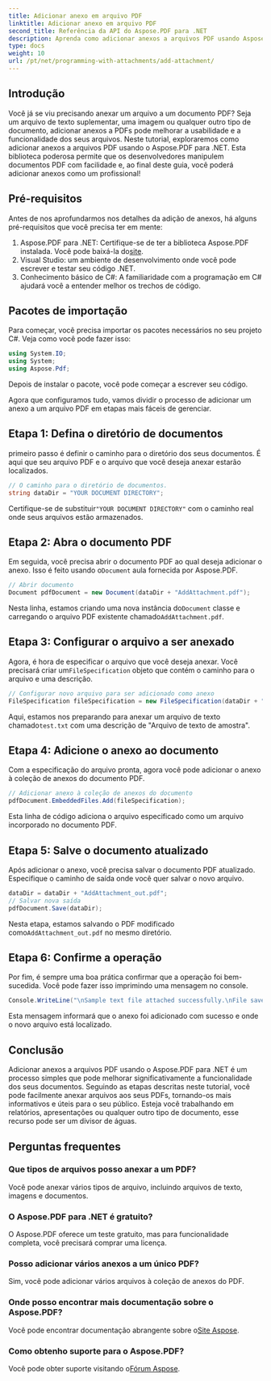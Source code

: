 ```yaml
---
title: Adicionar anexo em arquivo PDF
linktitle: Adicionar anexo em arquivo PDF
second_title: Referência da API do Aspose.PDF para .NET
description: Aprenda como adicionar anexos a arquivos PDF usando Aspose.PDF para .NET com este guia passo a passo. Melhore seus documentos sem esforço.
type: docs
weight: 10
url: /pt/net/programming-with-attachments/add-attachment/
---
```

## Introdução

Você já se viu precisando anexar um arquivo a um documento PDF? Seja um arquivo de texto suplementar, uma imagem ou qualquer outro tipo de documento, adicionar anexos a PDFs pode melhorar a usabilidade e a funcionalidade dos seus arquivos. Neste tutorial, exploraremos como adicionar anexos a arquivos PDF usando o Aspose.PDF para .NET. Esta biblioteca poderosa permite que os desenvolvedores manipulem documentos PDF com facilidade e, ao final deste guia, você poderá adicionar anexos como um profissional!

## Pré-requisitos

Antes de nos aprofundarmos nos detalhes da adição de anexos, há alguns pré-requisitos que você precisa ter em mente:

1.  Aspose.PDF para .NET: Certifique-se de ter a biblioteca Aspose.PDF instalada. Você pode baixá-la do[site](https://releases.aspose.com/pdf/net/).
2. Visual Studio: um ambiente de desenvolvimento onde você pode escrever e testar seu código .NET.
3. Conhecimento básico de C#: A familiaridade com a programação em C# ajudará você a entender melhor os trechos de código.

## Pacotes de importação

Para começar, você precisa importar os pacotes necessários no seu projeto C#. Veja como você pode fazer isso:

```csharp
using System.IO;
using System;
using Aspose.Pdf;
```

Depois de instalar o pacote, você pode começar a escrever seu código.

Agora que configuramos tudo, vamos dividir o processo de adicionar um anexo a um arquivo PDF em etapas mais fáceis de gerenciar.

## Etapa 1: Defina o diretório de documentos

primeiro passo é definir o caminho para o diretório dos seus documentos. É aqui que seu arquivo PDF e o arquivo que você deseja anexar estarão localizados.

```csharp
// O caminho para o diretório de documentos.
string dataDir = "YOUR DOCUMENT DIRECTORY";
```

 Certifique-se de substituir`"YOUR DOCUMENT DIRECTORY"` com o caminho real onde seus arquivos estão armazenados.

## Etapa 2: Abra o documento PDF

 Em seguida, você precisa abrir o documento PDF ao qual deseja adicionar o anexo. Isso é feito usando o`Document` aula fornecida por Aspose.PDF.

```csharp
// Abrir documento
Document pdfDocument = new Document(dataDir + "AddAttachment.pdf");
```

 Nesta linha, estamos criando uma nova instância do`Document` classe e carregando o arquivo PDF existente chamado`AddAttachment.pdf`.

## Etapa 3: Configurar o arquivo a ser anexado

 Agora, é hora de especificar o arquivo que você deseja anexar. Você precisará criar um`FileSpecification` objeto que contém o caminho para o arquivo e uma descrição.

```csharp
// Configurar novo arquivo para ser adicionado como anexo
FileSpecification fileSpecification = new FileSpecification(dataDir + "test.txt", "Sample text file");
```

 Aqui, estamos nos preparando para anexar um arquivo de texto chamado`test.txt` com uma descrição de "Arquivo de texto de amostra".

## Etapa 4: Adicione o anexo ao documento

Com a especificação do arquivo pronta, agora você pode adicionar o anexo à coleção de anexos do documento PDF.

```csharp
// Adicionar anexo à coleção de anexos do documento
pdfDocument.EmbeddedFiles.Add(fileSpecification);
```

Esta linha de código adiciona o arquivo especificado como um arquivo incorporado no documento PDF.

## Etapa 5: Salve o documento atualizado

Após adicionar o anexo, você precisa salvar o documento PDF atualizado. Especifique o caminho de saída onde você quer salvar o novo arquivo.

```csharp
dataDir = dataDir + "AddAttachment_out.pdf";
// Salvar nova saída
pdfDocument.Save(dataDir);
```

 Nesta etapa, estamos salvando o PDF modificado como`AddAttachment_out.pdf` no mesmo diretório.

## Etapa 6: Confirme a operação

Por fim, é sempre uma boa prática confirmar que a operação foi bem-sucedida. Você pode fazer isso imprimindo uma mensagem no console.

```csharp
Console.WriteLine("\nSample text file attached successfully.\nFile saved at " + dataDir);
```

Esta mensagem informará que o anexo foi adicionado com sucesso e onde o novo arquivo está localizado.

## Conclusão

Adicionar anexos a arquivos PDF usando o Aspose.PDF para .NET é um processo simples que pode melhorar significativamente a funcionalidade dos seus documentos. Seguindo as etapas descritas neste tutorial, você pode facilmente anexar arquivos aos seus PDFs, tornando-os mais informativos e úteis para o seu público. Esteja você trabalhando em relatórios, apresentações ou qualquer outro tipo de documento, esse recurso pode ser um divisor de águas.

## Perguntas frequentes

### Que tipos de arquivos posso anexar a um PDF?
Você pode anexar vários tipos de arquivo, incluindo arquivos de texto, imagens e documentos.

### O Aspose.PDF para .NET é gratuito?
O Aspose.PDF oferece um teste gratuito, mas para funcionalidade completa, você precisará comprar uma licença.

### Posso adicionar vários anexos a um único PDF?
Sim, você pode adicionar vários arquivos à coleção de anexos do PDF.

### Onde posso encontrar mais documentação sobre o Aspose.PDF?
 Você pode encontrar documentação abrangente sobre o[Site Aspose](https://reference.aspose.com/pdf/net/).

### Como obtenho suporte para o Aspose.PDF?
 Você pode obter suporte visitando o[Fórum Aspose](https://forum.aspose.com/c/pdf/10).